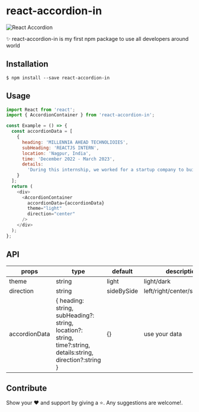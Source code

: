 # react-accordion-in

![React Accordion](https://res.cloudinary.com/dqfrtazgi/image/upload/v1705176666/Untitled_video_-_Made_with_Clipchamp_gckjnm.gif 'React Accordion')

✨ react-accordion-in is my first npm package to use all developers around world

## Installation

```
$ npm install --save react-accordion-in
```

## Usage

```js
import React from 'react';
import { AccordionContainer } from 'react-accordion-in';

const Example = () => {
  const accordionData = [
    {
      heading: 'MILLENNIA AHEAD TECHNOLIOIES',
      subHeading: 'REACTJS INTERN',
      location: 'Nagpur, India',
      time: 'December 2022 - March 2023',
      details:
        'During this internship, we worked for a startup company to build an online salon appointment booking platform. In my first internship, I learned about version control tools like Git and GitHub. I spent a lot of time improving my skills in building UI and UX to advance my proficiency in CSS styling and JavaScript logic.'
    }
  ];
  return (
    <div>
      <AccordionContainer
        accordionData={accordionData}
        theme="light"
        direction="center"
      />
    </div>
  );
};
```

## API

| props         | type                                                                                                         | default    | description                  |
| ------------- | ------------------------------------------------------------------------------------------------------------ | ---------- | ---------------------------- |
| theme         | string                                                                                                       | light      | light/dark                   |
| direction     | string                                                                                                       | sideBySide | left/right/center/sideBySide |
| accordionData | { heading: string, subHeading?: string, location?: string, time?:string, details:string, direction?:string } | {}         | use your data                |

## Contribute

Show your ❤️ and support by giving a ⭐. Any suggestions are welcome!.
